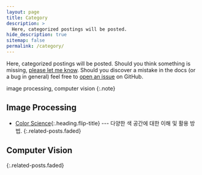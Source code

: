 ```yaml
---
layout: page
title: Category
description: >
  Here, categorized postings will be posted. 
hide_description: true
sitemap: false
permalink: /category/
---
```


Here, categorized postings will be posted. 
Should you think something is missing, [please let me know](mailto:pjaesung2@gmail.com).
Should you discover a mistake in the docs (or a bug in general) feel free to [open an issue](https://github.com/devrovi) on GitHub.

image processing, computer vision
{:.note}


## Image Processing
* [Color Science]{:.heading.flip-title} --- 다양한 색 공간에 대한 이해 및 활용 방법.
{:.related-posts.faded}

## Computer Vision
{:.related-posts.faded}

<!-- image processing postings -->
[Color Science]: ../postings/_posts/image-processing/2023-01-14-color-science.md

<!-- computer vision postings -->


